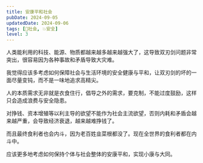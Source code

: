```yaml
---
title: 安康平和社会
pubDate: 2024-09-05
updatedDate: 2024-09-06
tags: [👫社会, 💥安全]
level: 3
---
```


人类能利用的科技、能源、物质都越来越多越来越强大了，这导致双刃剑问题非常突出，很容易因为各种事故和矛盾导致大灾难。

我觉得应该多考虑如何保障社会与生活环境的安全健康与平和，让双刃剑的坏的一面尽量变钝，而不是一味地追求高精尖。

人的本质需求无非就是衣食住行，倡导之外的需求，要克制，不能过度鼓励，这样只会造成浪费与安全隐患。

对挣钱、资本增殖等以利主导的欲望不能作为社会主流欲望，否则内耗和矛盾会越来越严重，会导致经济衰退，越来越难挣钱了。

而且最终食利者也会内斗，因为老百姓韭菜根都没了。现在全世界的食利者都在内斗中。

应该更多地考虑如何保持个体与社会整体的安康平和，实现小康与大同。
